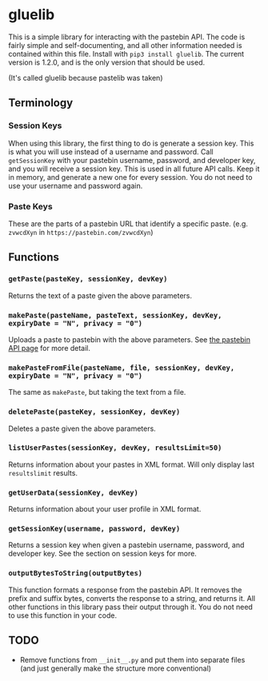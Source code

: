 # gluelib
This is a simple library for interacting with the pastebin API. The code is fairly simple and self-documenting, and all other information needed is contained within this file. Install with `pip3 install gluelib`. The current version is 1.2.0, and is the only version that should be used.

(It's called gluelib because pastelib was taken)

## Terminology
### Session Keys
When using this library, the first thing to do is generate a session key. This is what you will use instead of a username and password. Call `getSessionKey` with your pastebin username, password, and developer key, and you will receive a session key. This is used in all future API calls. Keep it in memory, and generate a new one for every session. You do not need to use your username and password again.

### Paste Keys
These are the parts of a pastebin URL that identify a specific paste. (e.g. `zvwcdXyn` in `https://pastebin.com/zvwcdXyn`)

## Functions

### `getPaste(pasteKey, sessionKey, devKey)`
Returns the text of a paste given the above parameters.

### `makePaste(pasteName, pasteText, sessionKey, devKey, expiryDate = "N", privacy = "0")`
Uploads a paste to pastebin with the above parameters. See [the pastebin API page](https://pastebin.com/doc_api "the pastebin API page") for more detail.

### `makePasteFromFile(pasteName, file, sessionKey, devKey, expiryDate = "N", privacy = "0")`
The same as `makePaste`, but taking the text from a file.

### `deletePaste(pasteKey, sessionKey, devKey)`
Deletes a paste given the above parameters.

### `listUserPastes(sessionKey, devKey, resultsLimit=50)`
Returns information about your pastes in XML format. Will only display last `resultslimit` results.

### `getUserData(sessionKey, devKey)`
Returns information about your user profile in XML format.

### `getSessionKey(username, password, devKey)`
Returns a session key when given a pastebin username, password, and developer key. See the section on session keys for more.

### `outputBytesToString(outputBytes)`
This function formats a response from the pastebin API. It removes the prefix and suffix bytes, converts the response to a string, and returns it. All other functions in this library pass their output through it. You do not need to use this function in your code.

## TODO
- Remove functions from `__init__.py` and put them into separate files (and just generally make the structure more conventional)